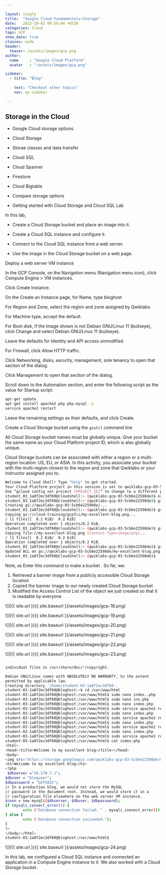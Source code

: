 ```yaml
---

layout: single
title:  "Google Cloud Fundamentals—Storage"
date:   2022-10-02 09:59:04 +0530
categories: Cloud
tags: GCP
show_date: true
classes: wide
header:
  teaser: /assets/images/gcp.png
author:
  name     : "Google Cloud Platform"
  avatar   : "/assets/images/gcp.png"

sidebar:
  - title: "Blog"
   
    text: "Checkout other topics"
    nav: my-sidebar

---
```


## Storage in the Cloud

- Google Cloud storage options

- Cloud Storage

- Storae classes and data transfer

- Cloud SQL

- Cloud Spanner

- Firestore

- Cloud Bigtable

- Compare storage options 

- Getting started with Cloud Storage and Cloud SQL Lab

In this lab, 

- Create a Cloud Storage bucket and place an image into it.

- Create a Cloud SQL instance and configure it.

- Connect to the Cloud SQL instance from a web server.

- Use the image in the Cloud Storage bucket on a web page.

  

Deploy a web server VM instance

In the GCP Console, on the Navigation menu (Navigation menu icon), click Compute Engine > VM instances.

Click Create Instance.

On the Create an Instance page, for Name, type bloghost

For Region and Zone, select the region and zone assigned by Qwiklabs.

For Machine type, accept the default.

For Boot disk, if the Image shown is not Debian GNU/Linux 11 (bullseye), click Change and select Debian GNU/Linux 11 (bullseye).

Leave the defaults for Identity and API access unmodified.

For Firewall, click Allow HTTP traffic.

Click Networking, disks, security, management, sole tenancy to open that section of the dialog.

Click Management to open that section of the dialog.

Scroll down to the Automation section, and enter the following script as the value for Startup script:

```sh
apt-get update
apt-get install apache2 php php-mysql -y
service apache2 restart
```
Leave the remaining settings as their defaults, and click Create.

Create a Cloud Storage bucket using the `gsutil` command line

All Cloud Storage bucket names must be globally unique.
Give your bucket the same name as your Cloud Platform project ID, which is also globally unique.

Cloud Storage buckets can be associated with either a region or a multi-region location: US, EU, or ASIA. In this activity, you associate your bucket with the multi-region closest to the region and zone that Qwiklabs or your instructor assigned you to.

```sh
Welcome to Cloud Shell! Type "help" to get started.
Your Cloud Platform project in this session is set to qwiklabs-gcp-03-5cb6e22598de.
Use “gcloud config set project [PROJECT_ID]” to change to a different project.
student_03_1a8f2ec3df60@cloudshell:~ (qwiklabs-gcp-03-5cb6e22598de)$ export LOCATION=ASIA
student_03_1a8f2ec3df60@cloudshell:~ (qwiklabs-gcp-03-5cb6e22598de)$ gsutil mb -l $LOCATION gs://$DEVSHELL_PROJECT_ID
Creating gs://qwiklabs-gcp-03-5cb6e22598de/...
student_03_1a8f2ec3df60@cloudshell:~ (qwiklabs-gcp-03-5cb6e22598de)$ gsutil cp gs://cloud-training/gcpfci/my-excellent-blog.png my-excellent-blog.png
Copying gs://cloud-training/gcpfci/my-excellent-blog.png...
/ [1 files][  8.2 KiB/  8.2 KiB]
Operation completed over 1 objects/8.2 KiB.
student_03_1a8f2ec3df60@cloudshell:~ (qwiklabs-gcp-03-5cb6e22598de)$ gsutil cp my-excellent-blog.png gs://$DEVSHELL_PROJECT_ID/my-excellent-blog.png
Copying file://my-excellent-blog.png [Content-Type=image/png]...
/ [1 files][  8.2 KiB/  8.2 KiB]
Operation completed over 1 objects/8.2 KiB.
student_03_1a8f2ec3df60@cloudshell:~ (qwiklabs-gcp-03-5cb6e22598de)$ gsutil acl ch -u allUsers:R gs://$DEVSHELL_PROJECT_ID/my-excellent-blog.png
Updated ACL on gs://qwiklabs-gcp-03-5cb6e22598de/my-excellent-blog.png
student_03_1a8f2ec3df60@cloudshell:~ (qwiklabs-gcp-03-5cb6e22598de)$
```

Note, `mb` Enter this command to make a bucket .
So far, we:
1. Retrieved a banner image from a publicly accessible Cloud Storage location
2. Copied the banner image to our newly created Cloud Storage bucket
3. Modified the Access Control List of the object we just created so that it is readable by everyone

![]({{ site.url }}{{ site.baseurl }}/assets/images/gcp-18.png)

![]({{ site.url }}{{ site.baseurl }}/assets/images/gcp-19.png)

![]({{ site.url }}{{ site.baseurl }}/assets/images/gcp-20.png)

![]({{ site.url }}{{ site.baseurl }}/assets/images/gcp-21.png)

![]({{ site.url }}{{ site.baseurl }}/assets/images/gcp-22.png)

![]({{ site.url }}{{ site.baseurl }}/assets/images/gcp-23.png)


```sh

individual files in /usr/share/doc/*/copyright.

Debian GNU/Linux comes with ABSOLUTELY NO WARRANTY, to the extent
permitted by applicable law.
Creating directory '/home/student-03-1a8f2ec3df60'.
student-03-1a8f2ec3df60@bloghost:~$ cd /var/www/html
student-03-1a8f2ec3df60@bloghost:/var/www/html$ sudo nano index..php
student-03-1a8f2ec3df60@bloghost:/var/www/html$ sudo nano inx.php
student-03-1a8f2ec3df60@bloghost:/var/www/html$ sudo nano index.php
student-03-1a8f2ec3df60@bloghost:/var/www/html$ sudo service apache2 restart
student-03-1a8f2ec3df60@bloghost:/var/www/html$ sudo nano index.php
student-03-1a8f2ec3df60@bloghost:/var/www/html$ sudo service apache2 restart
student-03-1a8f2ec3df60@bloghost:/var/www/html$ sudo nano index.php
student-03-1a8f2ec3df60@bloghost:/var/www/html$ sudo service apache2 restart
student-03-1a8f2ec3df60@bloghost:/var/www/html$ sudo nano index.php
student-03-1a8f2ec3df60@bloghost:/var/www/html$ sudo service apache2 restart
student-03-1a8f2ec3df60@bloghost:/var/www/html$ cat index.php 
<html>
<head><title>Welcome to my excellent blog</title></head>
<body>
<img src='https://storage.googleapis.com/qwiklabs-gcp-03-5cb6e22598de/my-excellent-blog.png'>
<h1>Welcome to my excellent blog</h1>
<?php
 $dbserver ="34.170.7.1";
$dbuser = "bloguser";
$dbpassword = "GCP2022";
// In a production blog, we would not store the MySQL
// password in the document root. Instead, we would store it in a
// configuration file elsewhere on the web server VM instance.
$conn = new mysqli($dbserver, $dbuser, $dbpassword);
if (mysqli_connect_error()) {
        echo ("Database connection failed: " . mysqli_connect_error());
} else {
        echo ("Database connection succeeded.");
}
?>
</body></html>
student-03-1a8f2ec3df60@bloghost:/var/www/html$
```

![]({{ site.url }}{{ site.baseurl }}/assets/images/gcp-24.png)

In this lab, we configured a Cloud SQL instance and connected an application in a Compute Engine instance to it. We also worked with a Cloud Storage bucket.